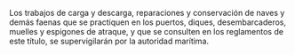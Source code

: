 Los trabajos de carga y descarga, reparaciones y conservación de naves y demás faenas que se practiquen en los puertos, diques, desembarcaderos, muelles y espigones de atraque, y que se consulten en los reglamentos de este título, se supervigilarán por la autoridad marítima.
